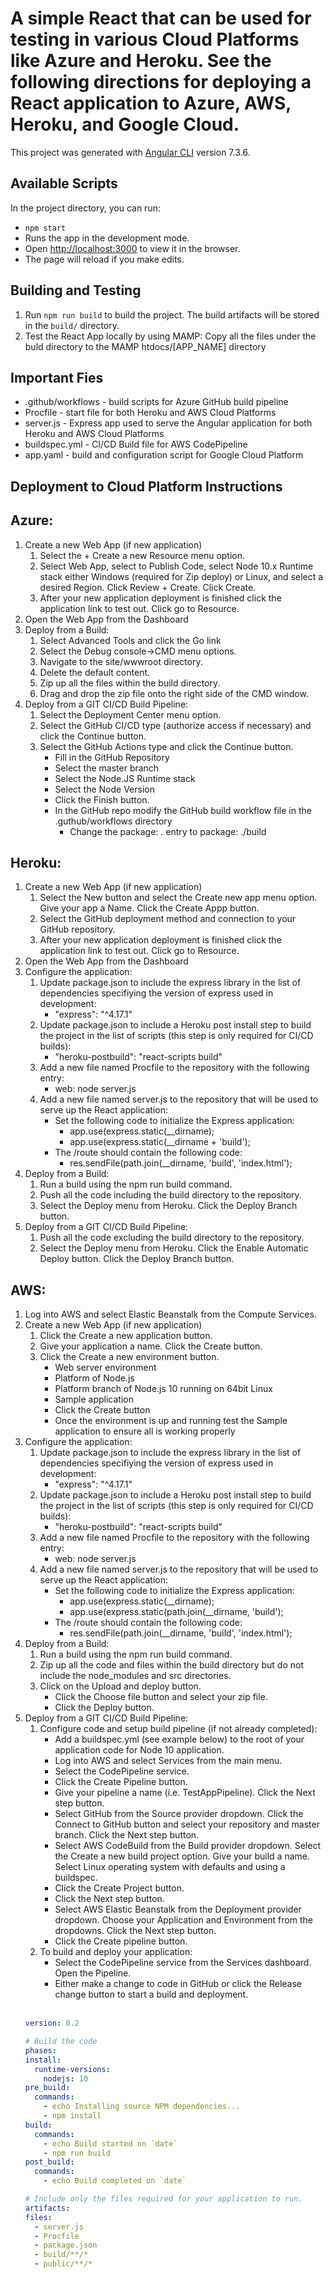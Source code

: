 # A simple React that can be used for testing in various Cloud Platforms like Azure and Heroku. See the following directions for deploying a React application to Azure, AWS, Heroku, and Google Cloud.
This project was generated with [Angular CLI](https://github.com/angular/angular-cli) version 7.3.6.

## Available Scripts
In the project directory, you can run:
  * `npm start`
  * Runs the app in the development mode.
  * Open [http://localhost:3000](http://localhost:3000) to view it in the browser.
  * The page will reload if you make edits.

## Building and Testing
1. Run `npm run build` to build the project. The build artifacts will be stored in the `build/` directory.
2. Test the React App locally by using MAMP: Copy all the files under the buld directory to the MAMP htdocs/[APP_NAME] directory

## Important Fies
* .github/workflows - build scripts for Azure GitHub build pipeline
* Procfile - start file for both Heroku and AWS Cloud Platforms
* server.js - Express app used to serve the Angular application for both Heroku and AWS Cloud Platforms
* buildspec.yml - CI/CD Build file for AWS CodePipeline
* app.yaml - build and configuration script for Google Cloud Platform

## Deployment to Cloud Platform Instructions
## Azure:
1. Create a new Web App (if new application)
	1. Select the + Create a new Resource menu option.
	2. Select Web App, select to Publish Code, select Node 10.x Runtime stack either Windows (required for Zip deploy) or Linux, and select a desired Region. Click Review + Create. Click Create.
	3. After your new application deployment is finished click the application link to test out. Click go to Resource.
2. Open the Web App from the Dashboard
3. Deploy from a Build:
	1. Select Advanced Tools and click the Go link
	2. Select the Debug console->CMD menu options.
	3. Navigate to the site/wwwroot directory.
	4. Delete the default content.
	5. Zip up all the files within the build directory. 
	6. Drag and drop the zip file onto the right side of the CMD window.		 
4. Deploy from a GIT CI/CD Build Pipeline:
	1. Select the Deployment Center menu option.
	2. Select the GitHub CI/CD type (authorize access if necessary) and click the Continue button.
	3. Select the GitHub Actions type and click the Continue button.
		* Fill in the GitHub Repository
		* Select the master branch
		* Select the Node.JS Runtime stack
		* Select the Node Version
		* Click the Finish button.
		* In the GitHub repo modify the GitHub build workflow file in the .guthub/workflows directory
			* Change the package: . entry to package: ./build

## Heroku:
1. Create a new Web App (if new application)
    1. Select the New button and select the Create new app menu option. Give your app a Name. Click the Create Appp button.
    2. Select the GitHub deployment method and connection to your GitHub repository.
    3. After your new application deployment is finished click the application link to test out. Click go to Resource.
2. Open the Web App from the Dashboard
3. Configure the application:
    1. Update package.json to include the express library in the list of dependencies specifiying the version of express used in development:
        * "express": "^4.17.1"
    2. Update package.json to include a Heroku post install step to build the project in the list of scripts (this step is only required for CI/CD builds): 
		  * "heroku-postbuild": "react-scripts build"
	  3. Add a new file named Procfile to the repository with the following entry:
		  * web: node server.js
	  4. Add a new file named server.js to the repository that will be used to serve up the React application:
		  * Set the following code to initialize the Express application:
		  	* app.use(express.static(__dirname);
			* app.use(express.static(__dirname + 'build');
		  * The /route should contain the following code:
			* res.sendFile(path.join(__dirname, 'build', 'index.html');  
4. Deploy from a Build:
    1. Run a build using the npm run build command.
    2. Push all the code including the build directory to the repository.
    3. Select the Deploy menu from Heroku. Click the Deploy Branch button.
5. Deploy from a GIT CI/CD Build Pipeline:
    1. Push all the code excluding the build directory to the repository.
    2. Select the Deploy menu from Heroku. Click the Enable Automatic Deploy button. Click the Deploy Branch button.

## AWS:
1. Log into AWS and select Elastic Beanstalk from the Compute Services.
2. Create a new Web App (if new application)
	1. Click the Create a new application button.
	2. Give your application a name. Click the Create button.
	3. Click the Create a new environment button.
		* Web server environment
		* Platform of Node.js
		* Platform branch of Node.js 10 running on 64bit Linux
		* Sample application
		* Click the Create button
		* Once the environment is up and running test the Sample application to ensure all is working properly
3. Configure the application:
	1. Update package.json to include the express library in the list of dependencies specifiying the version of express used in development:
		* "express": "^4.17.1"
	2. Update package.json to include a Heroku post install step to build the project in the list of scripts (this step is only required for CI/CD builds): 
		* "heroku-postbuild": "react-scripts build"
	3. Add a new file named Procfile to the repository with the following entry:
		* web: node server.js
	4. Add a new file named server.js to the repository that will be used to serve up the React application:
		* Set the following code to initialize the Express application:
			* app.use(express.static(__dirname);
			* app.use(express.static(path.join(__dirname, 'build');
		* The /route should contain the following code:
			* res.sendFile(path.join(__dirname, 'build', 'index.html');  
4. Deploy from a Build:
	1. Run a build using the npm run build command.
	2. Zip up all the code and files within the build directory but do not include the node_modules and src directories.
	3. Click on the Upload and deploy button.
		* Click the Choose file button and select your zip file.
		* Click the Deploy button.
5. Deploy from a GIT CI/CD Build Pipeline:
	1. Configure code and setup build pipeline (if not already completed):
		* Add a buildspec.yml (see example below) to the root of your application code for Node 10 application.
		* Log into AWS and select Services from the main menu.
		* Select the CodePipeline service.
		* Click the Create Pipeline button.
		* Give your pipeline a name (i.e. TestAppPipeline). Click the Next step button.
		* Select GitHub from the Source provider dropdown. Click the Connect to GitHub button and select your repository and master branch. Click the Next step button.
		* Select AWS CodeBuild from the Build provider dropdown. Select the Create a new build project option. Give your build a name. Select Linux operating system with defaults and using a buildspec.
		* Click the Create Project button.
		* Click the Next step button.
		* Select AWS Elastic Beanstalk from the Deployment provider dropdown. Choose your Application and Environment from the dropdowns. Click the Next step button.
		* Click the Create pipeline button.
	2.	To build and deploy your application:
		* Select the CodePipeline service from the Services dashboard. Open the Pipeline.
		* Either make a change to code in GitHub or click the Release change button to start a build and deployment.
<br/><br/> 
      ```yaml
	version: 0.2

	# Build the code
	phases:
	  install:
	    runtime-versions:
	      nodejs: 10  
	  pre_build:
	    commands:
	      - echo Installing source NPM dependencies...
	      - npm install
	  build:
	    commands:
	      - echo Build started on `date`
	      - npm run build
	  post_build:
	    commands:
	      - echo Build completed on `date`

	# Include only the files required for your application to run.
	artifacts:
	  files:
	    - server.js
	    - Procfile
	    - package.json
	    - build/**/*
	    - public/**/*     
      ```
